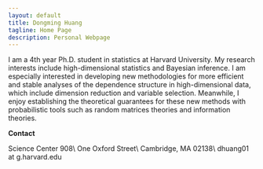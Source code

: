 ```yaml
---
layout: default
title: Dongming Huang
tagline: Home Page
description: Personal Webpage
---
```


I am a 4th year Ph.D. student in statistics at Harvard University. My research interests include high-dimensional statistics and Bayesian inference. I am especially interested in developing new methodologies for more efficient and stable analyses of the dependence structure in high-dimensional data, which include dimension reduction and variable selection. 
Meanwhile, I enjoy establishing the theoretical guarantees for these new methods with probabilistic tools such as random matrices theories and information theories. 

**Contact**

Science Center 908\\
One Oxford Street\\
Cambridge, MA 02138\\
dhuang01 at g.harvard.edu
